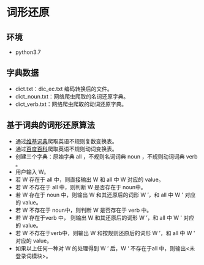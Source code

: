 # 词形还原

## 环境
* python3.7

## 字典数据
* dict.txt：dic_ec.txt 编码转换后的文件。
* dict_noun.txt：网络爬虫爬取的名词还原字典。
* dict_verb.txt：网络爬虫爬取的动词还原字典。

##  基于词典的词形还原算法
* 通过[维基词典](https://zh.wiktionary.org/wiki/%E9%99%84%E5%BD%95:%E8%8B%B1%E8%AF%AD%E4%B8%8D%E8%A7%84%E5%88%99%E5%A4%8D%E6%95%B0)爬取英语不规则复数变换表。
* 通过[百度百科](https://baike.baidu.com/item/%E8%8B%B1%E8%AF%AD%E4%B8%8D%E8%A7%84%E5%88%99%E5%8A%A8%E8%AF%8D%E8%A1%A8/1619648?fr=aladdin)爬取英语不规则动词变换表。
* 创建三个字典：原始字典 all ，不规则名词词典 noun ，不规则动词词典 verb 。
* 用户输入 W。
* 若 W 存在于 all 中，则直接输出 W 和 all 中 W 对应的 value。
* 若 W 不存在于 all 中，则判断 W 是否存在于 noun中。
* 若 W 存在于 noun 中，则输出 W 和其还原后的词形 W ’，和 all 中 W ' 对应的 value。
* 若 W 不存在于 noun中，则判断 W 是否存在于 verb 中。
* 若 W 存在于verb 中， 则输出 W 和其还原后的词形 W ’，和 all 中 W ' 对应的 value。
* 若 W 不存在于verb中，则输出 W 和按规则还原后的词形 W ’，和 all 中 W ' 对应的 value。
* 如果以上任何一种对 W 的处理得到 W ’ 后，W ‘ 不存在于all 中，则输出<未登录词模块>。